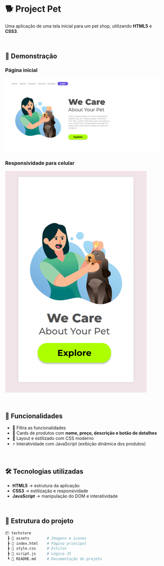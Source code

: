 # 🐕 Project Pet

Uma aplicação de uma tela inicial para um pet shop, utilizando **HTML5** e **CSS3**.

<br>

## 📸 Demonstração

### Página inicial
![Home](./assets/home.png)

### Responsividade para celular
![Busca](./assets/responsive.png)

<br>

## 🚀 Funcionalidades

- 📱 Filtra as funcionalidades
- 🛒 Cards de produtos com **nome, preço, descrição e botão de detalhes**
- 🎨 Layout e estilizado com CSS moderno
- ⚡ Interatividade com JavaScript (exibição dinâmica dos produtos)

 <br>

 ## 🛠️ Tecnologias utilizadas

- **HTML5** → estrutura da aplicação  
- **CSS3** → estilização e responsividade  
- **JavaScript** → manipulação do DOM e interatividade

<br>

## 📂 Estrutura do projeto

```bash
📦 techstore
 ┣ 📂 assets        # Imagens e ícones
 ┣ 📜 index.html    # Página principal
 ┣ 📜 style.css     # Estilos
 ┣ 📜 script.js     # Lógica JS
 ┗ 📜 README.md     # Documentação do projeto

